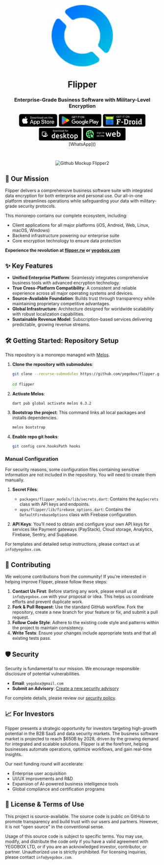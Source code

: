 <div align="center">

<img src=".github/assets/flipper_logo.png" width="200" alt="Flipper Logo"/>

# Flipper    

### Enterprise-Grade Business Software with Military-Level Encryption

</div>

<div align="center">
  <a href="https://apps.apple.com/app/id1542026904"><img height="42" src=".github/assets/app-store-badge.svg" alt="App Store"></a>
  <a href="https://play.google.com/store/apps/details?id=io.Flipper.photos"><img height="42" src=".github/assets/play-store-badge.png" alt="Google Play"></a>
  <a href="https://f-droid.org/packages/io.Flipper.photos.fdroid/"><img height="42" src=".github/assets/f-droid-badge.png" alt="F-Droid"></a>
  <a href="https://yegobox.com"><img height="42" src=".github/assets/desktop-badge.png" alt="Desktop"></a>
  <a href="https://web.yegobox.com"><img height="42" src=".github/assets/web-badge.svg" alt="Web"></a>
  <br/>
</div>

<div align="center">
  [WhatsApp]()
</div>


<div align="center">

&ensp;

![Github Mockup Flipper2](https://github.com/user-attachments/assets/548911d7-96d9-43e1-9b2c-830865e78eb5)

</div>

## 🚀 Our Mission

Flipper delivers a comprehensive business software suite with integrated data encryption for both enterprise and personal use. Our all-in-one platform streamlines operations while safeguarding your data with military-grade security protocols.

This monorepo contains our complete ecosystem, including:
-   Client applications for all major platforms (iOS, Android, Web, Linux, macOS, Windows)
-   Backend infrastructure powering our enterprise suite
-   Core encryption technology to ensure data protection

**Experience the revolution at [flipper.rw](https://flipper.rw) or [yegobox.com](https://yegobox.com)**

## ✨ Key Features

-   **Unified Enterprise Platform**: Seamlessly integrates comprehensive business tools with advanced encryption technology.
-   **True Cross-Platform Compatibility**: A consistent and reliable experience across all major operating systems and devices.
-   **Source-Available Foundation**: Builds trust through transparency while maintaining proprietary competitive advantages.
-   **Global Infrastructure**: Architecture designed for worldwide scalability with robust localization capabilities.
-   **Sustainable Revenue Model**: Subscription-based services delivering predictable, growing revenue streams.

## 🛠️ Getting Started: Repository Setup

This repository is a monorepo managed with [Melos](https://melos.invertase.dev/).

1.  **Clone the repository with submodules**:
    ```bash
    git clone --recurse-submodules https://github.com/yegobox/flipper.git
    
    cd flipper
    ```

2.  **Activate Melos**:
    ```bash
    dart pub global activate melos 6.3.2
    ```

3.  **Bootstrap the project**:
    This command links all local packages and installs dependencies.
    ```bash
    melos bootstrap
    ```

4.  **Enable repo git hooks**:
    ```bash
    git config core.hooksPath hooks
    ```

### Manual Configuration

For security reasons, some configuration files containing sensitive information are not included in the repository. You will need to create them manually.

1.  **Secret Files**:
    -   `packages/flipper_models/lib/secrets.dart`: Contains the `AppSecrets` class with API keys and endpoints.
    -   `apps/flipper/lib/firebase_options.dart`: Contains the `DefaultFirebaseOptions` class with Firebase configuration.

2.  **API Keys**:
    You'll need to obtain and configure your own API keys for services like Payment gateways (PayStack), Cloud storage, Analytics, Firebase, Sentry, and Supabase.

For templates and detailed setup instructions, please contact us at `info@yegobox.com`.

## 🤝 Contributing

We welcome contributions from the community! If you're interested in helping improve Flipper, please follow these steps:

1.  **Contact Us First**: Before starting any work, please email us at `info@yegobox.com` with your proposal or idea. This helps us coordinate efforts and prevent duplicate work.
2.  **Fork & Pull Request**: Use the standard GitHub workflow. Fork the repository, create a new branch for your feature or fix, and submit a pull request.
3.  **Follow Code Style**: Adhere to the existing code style and patterns within the project to maintain consistency.
4.  **Write Tests**: Ensure your changes include appropriate tests and that all existing tests pass.

## 🛡️ Security

Security is fundamental to our mission. We encourage responsible disclosure of potential vulnerabilities.
-   **Email**: `yegobox@gmail.com`
-   **Submit an Advisory**: [Create a new security advisory](https://github.com/yegobox/flipper/security/advisories/new)

For complete details, please review our [security policy](SECURITY.md).

## 📈 For Investors

Flipper presents a strategic opportunity for investors targeting high-growth potential in the B2B SaaS and data security markets. The business software market is projected to reach $650B by 2028, driven by the growing demand for integrated and scalable solutions. Flipper is at the forefront, helping businesses automate operations, optimize workflows, and gain real-time insights.

Our next funding round will accelerate:
-   Enterprise user acquisition
-   UI/UX improvements and R&D
-   Expansion of AI-powered business intelligence tools
-   Global compliance and certification programs

## 📜 License & Terms of Use

This project is source-available. The source code is public on GitHub to promote transparency and build trust with our users and partners. However, it is not "open source" in the conventional sense.

Usage of this source code is subject to specific terms. You may use, modify, and distribute the code only if you have a valid agreement with YEGOBOX LTD, or if you are an acknowledged investor, contributor, or partner. Unauthorized use is strictly prohibited. For licensing inquiries, please contact `info@yegobox.com`.
